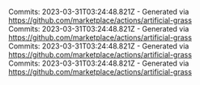 Commits: 2023-03-31T03:24:48.821Z - Generated via https://github.com/marketplace/actions/artificial-grass
<br>
Commits: 2023-03-31T03:24:48.821Z - Generated via https://github.com/marketplace/actions/artificial-grass
<br>
Commits: 2023-03-31T03:24:48.821Z - Generated via https://github.com/marketplace/actions/artificial-grass
<br>
Commits: 2023-03-31T03:24:48.821Z - Generated via https://github.com/marketplace/actions/artificial-grass
<br>
